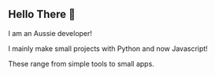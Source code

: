 ## Hello There 👋
I am an Aussie developer!

I mainly make small projects with Python and now Javascript!

These range from simple tools to small apps.
